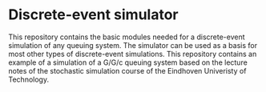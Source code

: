 # Discrete-event simulator
This repository contains the basic modules needed for a discrete-event simulation of any queuing system. 
The simulator can be used as a basis for most other types of discrete-event simulations. This repository contains an example of a simulation of a G/G/c queuing system based on the lecture notes of the stochastic simulation course of the Eindhoven Univeristy of Technology.
